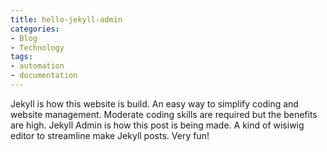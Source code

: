 ```yaml
---
title: hello-jekyll-admin
categories:
- Blog
- Technology
tags:
- automation
- documentation
---
```

Jekyll is how this website is build. An easy way to simplify coding and website management. Moderate coding skills are required but the benefits are high. Jekyll Admin is how this post is being made. A kind of wisiwig editor to streamline make Jekyll posts. Very fun!
